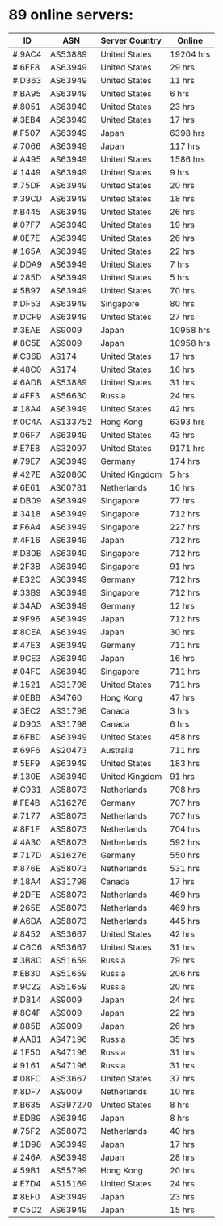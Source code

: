 # 89 online servers:

| ID | ASN | Server Country | Online |
| ------ | ------ | ------ | ------ |
| #.9AC4 | AS53889 | United States | 19204 hrs |
| #.6EF8 | AS63949 | United States | 29 hrs |
| #.D363 | AS63949 | United States | 11 hrs |
| #.BA95 | AS63949 | United States | 6 hrs |
| #.8051 | AS63949 | United States | 23 hrs |
| #.3EB4 | AS63949 | United States | 17 hrs |
| #.F507 | AS63949 | Japan | 6398 hrs |
| #.7066 | AS63949 | Japan | 117 hrs |
| #.A495 | AS63949 | United States | 1586 hrs |
| #.1449 | AS63949 | United States | 9 hrs |
| #.75DF | AS63949 | United States | 20 hrs |
| #.39CD | AS63949 | United States | 18 hrs |
| #.B445 | AS63949 | United States | 26 hrs |
| #.07F7 | AS63949 | United States | 19 hrs |
| #.0E7E | AS63949 | United States | 26 hrs |
| #.165A | AS63949 | United States | 22 hrs |
| #.DDA9 | AS63949 | United States | 7 hrs |
| #.285D | AS63949 | United States | 5 hrs |
| #.5B97 | AS63949 | United States | 70 hrs |
| #.DF53 | AS63949 | Singapore | 80 hrs |
| #.DCF9 | AS63949 | United States | 27 hrs |
| #.3EAE | AS9009 | Japan | 10958 hrs |
| #.8C5E | AS9009 | Japan | 10958 hrs |
| #.C36B | AS174 | United States | 17 hrs |
| #.48C0 | AS174 | United States | 16 hrs |
| #.6ADB | AS53889 | United States | 31 hrs |
| #.4FF3 | AS56630 | Russia | 24 hrs |
| #.18A4 | AS63949 | United States | 42 hrs |
| #.0C4A | AS133752 | Hong Kong | 6393 hrs |
| #.06F7 | AS63949 | United States | 43 hrs |
| #.E7E8 | AS32097 | United States | 9171 hrs |
| #.79E7 | AS63949 | Germany | 174 hrs |
| #.427E | AS20860 | United Kingdom | 5 hrs |
| #.6E61 | AS60781 | Netherlands | 16 hrs |
| #.DB09 | AS63949 | Singapore | 77 hrs |
| #.3418 | AS63949 | Singapore | 712 hrs |
| #.F6A4 | AS63949 | Singapore | 227 hrs |
| #.4F16 | AS63949 | Japan | 712 hrs |
| #.D80B | AS63949 | Singapore | 712 hrs |
| #.2F3B | AS63949 | Singapore | 91 hrs |
| #.E32C | AS63949 | Germany | 712 hrs |
| #.33B9 | AS63949 | Singapore | 712 hrs |
| #.34AD | AS63949 | Germany | 12 hrs |
| #.9F96 | AS63949 | Japan | 712 hrs |
| #.8CEA | AS63949 | Japan | 30 hrs |
| #.47E3 | AS63949 | Germany | 711 hrs |
| #.9CE3 | AS63949 | Japan | 16 hrs |
| #.04FC | AS63949 | Singapore | 711 hrs |
| #.1521 | AS31798 | United States | 711 hrs |
| #.0EBB | AS4760 | Hong Kong | 47 hrs |
| #.3EC2 | AS31798 | Canada | 3 hrs |
| #.D903 | AS31798 | Canada | 6 hrs |
| #.6FBD | AS63949 | United States | 458 hrs |
| #.69F6 | AS20473 | Australia | 711 hrs |
| #.5EF9 | AS63949 | United States | 183 hrs |
| #.130E | AS63949 | United Kingdom | 91 hrs |
| #.C931 | AS58073 | Netherlands | 708 hrs |
| #.FE4B | AS16276 | Germany | 707 hrs |
| #.7177 | AS58073 | Netherlands | 707 hrs |
| #.8F1F | AS58073 | Netherlands | 704 hrs |
| #.4A30 | AS58073 | Netherlands | 592 hrs |
| #.717D | AS16276 | Germany | 550 hrs |
| #.876E | AS58073 | Netherlands | 531 hrs |
| #.18A4 | AS31798 | Canada | 17 hrs |
| #.2DFE | AS58073 | Netherlands | 469 hrs |
| #.265E | AS58073 | Netherlands | 469 hrs |
| #.A6DA | AS58073 | Netherlands | 445 hrs |
| #.8452 | AS53667 | United States | 42 hrs |
| #.C6C6 | AS53667 | United States | 31 hrs |
| #.3B8C | AS51659 | Russia | 79 hrs |
| #.EB30 | AS51659 | Russia | 206 hrs |
| #.9C22 | AS51659 | Russia | 20 hrs |
| #.D814 | AS9009 | Japan | 24 hrs |
| #.8C4F | AS9009 | Japan | 22 hrs |
| #.885B | AS9009 | Japan | 26 hrs |
| #.AAB1 | AS47196 | Russia | 35 hrs |
| #.1F50 | AS47196 | Russia | 31 hrs |
| #.9161 | AS47196 | Russia | 31 hrs |
| #.08FC | AS53667 | United States | 37 hrs |
| #.8DF7 | AS9009 | Netherlands | 10 hrs |
| #.B635 | AS397270 | United States | 8 hrs |
| #.EDB9 | AS63949 | Japan | 8 hrs |
| #.75F2 | AS58073 | Netherlands | 40 hrs |
| #.1D98 | AS63949 | Japan | 17 hrs |
| #.246A | AS63949 | Japan | 28 hrs |
| #.59B1 | AS55799 | Hong Kong | 20 hrs |
| #.E7D4 | AS15169 | United States | 24 hrs |
| #.8EF0 | AS63949 | Japan | 23 hrs |
| #.C5D2 | AS63949 | Japan | 15 hrs |

